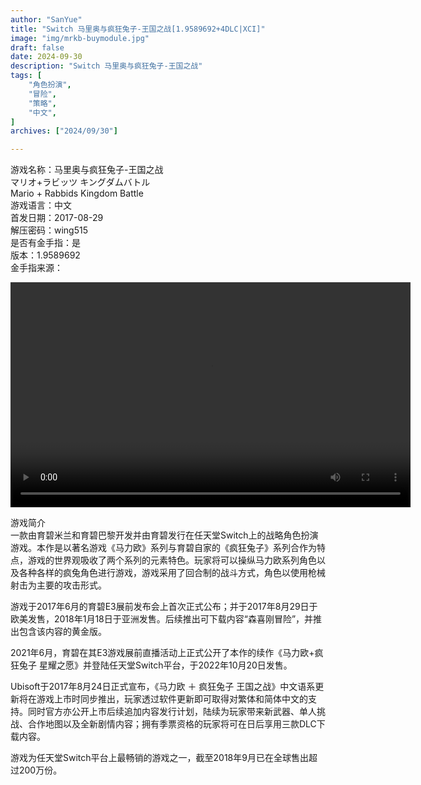 ```yaml
---
author: "SanYue"
title: "Switch 马里奥与疯狂兔子-王国之战[1.9589692+4DLC|XCI]"
image: "img/mrkb-buymodule.jpg"
draft: false
date: 2024-09-30
description: "Switch 马里奥与疯狂兔子-王国之战"
tags: [
    "角色扮演",
    "冒险",
    "策略",
    "中文",
]
archives: ["2024/09/30"]

---
```


游戏名称：马里奥与疯狂兔子-王国之战  
マリオ+ラビッツ キングダムバトル  
Mario + Rabbids Kingdom Battle  
游戏语言：中文  
首发日期：2017-08-29  
解压密码：wing515  
是否有金手指：是  
版本：1.9589692  
金手指来源：

<video width="640" height="360" controls>
    <source src="C:\Users\weijunchun_vendor\Documents\blog\static\videos\SED.mp4" type="video/mp4">
    Your browser does not support the video tag.
</video>

游戏简介  
一款由育碧米兰和育碧巴黎开发并由育碧发行在任天堂Switch上的战略角色扮演游戏。本作是以著名游戏《马力欧》系列与育碧自家的《疯狂兔子》系列合作为特点，游戏的世界观吸收了两个系列的元素特色。玩家将可以操纵马力欧系列角色以及各种各样的疯兔角色进行游戏，游戏采用了回合制的战斗方式，角色以使用枪械射击为主要的攻击形式。

游戏于2017年6月的育碧E3展前发布会上首次正式公布；并于2017年8月29日于欧美发售，2018年1月18日于亚洲发售。后续推出可下载内容“森喜刚冒险”，并推出包含该内容的黄金版。

2021年6月，育碧在其E3游戏展前直播活动上正式公开了本作的续作《马力欧+疯狂兔子 星耀之愿》并登陆任天堂Switch平台，于2022年10月20日发售。

Ubisoft于2017年8月24日正式宣布，《马力欧 ＋ 疯狂兔子 王国之战》中文语系更新将在游戏上市时同步推出，玩家透过软件更新即可取得对繁体和简体中文的支持。同时官方亦公开上市后续追加内容发行计划，陆续为玩家带来新武器、单人挑战、合作地图以及全新剧情内容；拥有季票资格的玩家将可在日后享用三款DLC下载内容。

游戏为任天堂Switch平台上最畅销的游戏之一，截至2018年9月已在全球售出超过200万份。